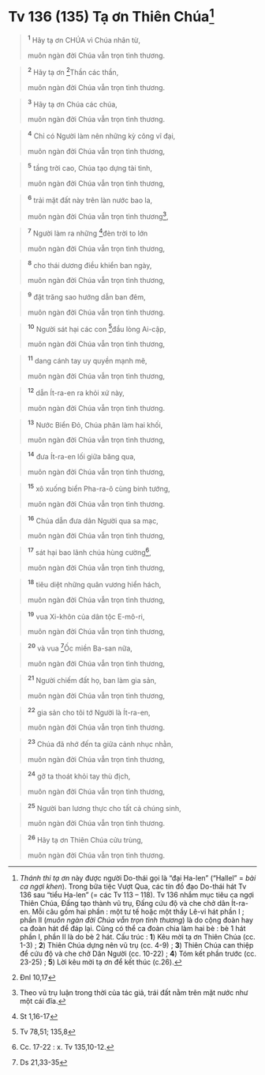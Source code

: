 # Tv 136 (135) Tạ ơn Thiên Chúa[^1]

> <sup><b>1</b></sup> Hãy tạ ơn CHÚA vì Chúa nhân từ,
> 
> muôn ngàn đời Chúa vẫn trọn tình thương.
>


> <sup><b>2</b></sup> Hãy tạ ơn [^1*]Thần các thần,
> 
> muôn ngàn đời Chúa vẫn trọn tình thương.
>


> <sup><b>3</b></sup> Hãy tạ ơn Chúa các chúa,
> 
> muôn ngàn đời Chúa vẫn trọn tình thương.
>


> <sup><b>4</b></sup> Chỉ có Người làm nên những kỳ công vĩ đại,
> 
> muôn ngàn đời Chúa vẫn trọn tình thương,
>


> <sup><b>5</b></sup> tầng trời cao, Chúa tạo dựng tài tình,
> 
> muôn ngàn đời Chúa vẫn trọn tình thương,
>


> <sup><b>6</b></sup> trải mặt đất này trên làn nước bao la,
> 
> muôn ngàn đời Chúa vẫn trọn tình thương[^2],
>


> <sup><b>7</b></sup> Người làm ra những [^2*]đèn trời to lớn
> 
> muôn ngàn đời Chúa vẫn trọn tình thương,
>


> <sup><b>8</b></sup> cho thái dương điều khiển ban ngày,
> 
> muôn ngàn đời Chúa vẫn trọn tình thương,
>


> <sup><b>9</b></sup> đặt trăng sao hướng dẫn ban đêm,
> 
> muôn ngàn đời Chúa vẫn trọn tình thương.
>


> <sup><b>10</b></sup> Người sát hại các con [^3*]đầu lòng Ai-cập,
> 
> muôn ngàn đời Chúa vẫn trọn tình thương,
>


> <sup><b>11</b></sup> dang cánh tay uy quyền mạnh mẽ,
> 
> muôn ngàn đời Chúa vẫn trọn tình thương,
>


> <sup><b>12</b></sup> dẫn Ít-ra-en ra khỏi xứ này,
> 
> muôn ngàn đời Chúa vẫn trọn tình thương.
>


> <sup><b>13</b></sup> Nước Biển Đỏ, Chúa phân làm hai khối,
> 
> muôn ngàn đời Chúa vẫn trọn tình thương,
>


> <sup><b>14</b></sup> đưa Ít-ra-en lối giữa băng qua,
> 
> muôn ngàn đời Chúa vẫn trọn tình thương,
>


> <sup><b>15</b></sup> xô xuống biển Pha-ra-ô cùng binh tướng,
> 
> muôn ngàn đời Chúa vẫn trọn tình thương.
>


> <sup><b>16</b></sup> Chúa dẫn đưa dân Người qua sa mạc,
> 
> muôn ngàn đời Chúa vẫn trọn tình thương,
>


> <sup><b>17</b></sup> sát hại bao lãnh chúa hùng cường[^3],
> 
> muôn ngàn đời Chúa vẫn trọn tình thương,
>


> <sup><b>18</b></sup> tiêu diệt những quân vương hiển hách,
> 
> muôn ngàn đời Chúa vẫn trọn tình thương,
>


> <sup><b>19</b></sup> vua Xi-khôn của dân tộc E-mô-ri,
> 
> muôn ngàn đời Chúa vẫn trọn tình thương,
>


> <sup><b>20</b></sup> và vua [^4*]Ốc miền Ba-san nữa,
> 
> muôn ngàn đời Chúa vẫn trọn tình thương,
>


> <sup><b>21</b></sup> Người chiếm đất họ, ban làm gia sản,
> 
> muôn ngàn đời Chúa vẫn trọn tình thương,
>


> <sup><b>22</b></sup> gia sản cho tôi tớ Người là Ít-ra-en,
> 
> muôn ngàn đời Chúa vẫn trọn tình thương.
>


> <sup><b>23</b></sup> Chúa đã nhớ đến ta giữa cảnh nhục nhằn,
> 
> muôn ngàn đời Chúa vẫn trọn tình thương,
>


> <sup><b>24</b></sup> gỡ ta thoát khỏi tay thù địch,
> 
> muôn ngàn đời Chúa vẫn trọn tình thương,
>


> <sup><b>25</b></sup> Người ban lương thực cho tất cả chúng sinh,
> 
> muôn ngàn đời Chúa vẫn trọn tình thương.
>


> <sup><b>26</b></sup> Hãy tạ ơn Thiên Chúa cửu trùng,
> 
> muôn ngàn đời Chúa vẫn trọn tình thương.
>

[^1]: <i>Thánh thi tạ ơn</i> này được người Do-thái gọi là “đại Ha-len” (“Hallel” = <i>bài ca ngợi khen</i>). Trong bữa tiệc Vượt Qua, các tín đồ đạo Do-thái hát Tv 136 sau “tiểu Ha-len” (= các Tv 113 – 118). Tv 136 nhắm mục tiêu ca ngợi Thiên Chúa, Đấng tạo thành vũ trụ, Đấng cứu độ và che chở dân Ít-ra-en. Mỗi câu gồm hai phần : một tư tế hoặc một thầy Lê-vi hát phần I ; phần II (<i>muôn ngàn đời Chúa vẫn trọn tình thương</i>) là do cộng đoàn hay ca đoàn hát để đáp lại. Cũng có thể ca đoàn chia làm hai bè : bè 1 hát phần I, phần II là do bè 2 hát. Cấu trúc : <b>1</b>) Kêu mời tạ ơn Thiên Chúa (cc. 1-3) ; <b>2</b>) Thiên Chúa dựng nên vũ trụ (cc. 4-9) ; <b>3</b>) Thiên Chúa can thiệp để cứu độ và che chở Dân Người (cc. 10-22) ; <b>4</b>) Tóm kết phần trước (cc. 23-25) ; <b>5</b>) Lời kêu mời tạ ơn để kết thúc (c.26).
[^2]: Theo vũ trụ luận trong thời của tác giả, trái đất nằm trên mặt nước như một cái đĩa.
[^3]: Cc. 17-22 : x. Tv 135,10-12.
[^1*]: Đnl 10,17
[^2*]: St 1,16-17
[^3*]: Tv 78,51; 135,8
[^4*]: Ds 21,33-35
